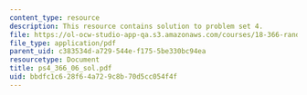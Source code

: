 ```yaml
---
content_type: resource
description: This resource contains solution to problem set 4.
file: https://ol-ocw-studio-app-qa.s3.amazonaws.com/courses/18-366-random-walks-and-diffusion-fall-2006/bbdfc1c628f64a729c8b70d5cc054f4f_ps4_366_06_sol.pdf
file_type: application/pdf
parent_uid: c383534d-a729-544e-f175-5be330bc94ea
resourcetype: Document
title: ps4_366_06_sol.pdf
uid: bbdfc1c6-28f6-4a72-9c8b-70d5cc054f4f
---
```


